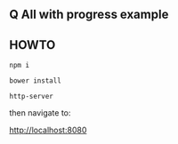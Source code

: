 Q All with progress example 
---------------------------

HOWTO
-----

`npm i`


`bower install`


`http-server`

then navigate to:

[http://localhost:8080](http://localhost:8080)
